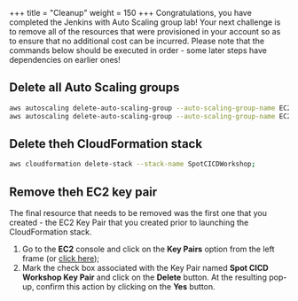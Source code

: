+++
title = "Cleanup"
weight = 150
+++
Congratulations, you have completed the Jenkins with Auto Scaling group lab! Your next challenge is to remove all of the resources that were provisioned in your account so as to ensure that no additional cost can be incurred. Please note that the commands below should be executed in order - some later steps have dependencies on earlier ones!

## Delete all Auto Scaling groups

```bash
aws autoscaling delete-auto-scaling-group --auto-scaling-group-name EC2SpotJenkinsASG;
aws autoscaling delete-auto-scaling-group --auto-scaling-group-name EC2SpotJenkinsHostASG;
```

## Delete theh CloudFormation stack

```bash
aws cloudformation delete-stack --stack-name SpotCICDWorkshop;
```

## Remove theh EC2 key pair
The final resource that needs to be removed was the first one that you created - the EC2 Key Pair that you created prior to launching the CloudFormation stack.

1. Go to the **EC2** console and click on the **Key Pairs** option from the left frame (or [click here](https://eu-west-1.console.aws.amazon.com/ec2/v2/home?region=eu-west-1#KeyPairs));
2. Mark the check box associated with the Key Pair named **Spot CICD Workshop Key Pair** and click on the **Delete** button. At the resulting pop-up, confirm this action by clicking on the **Yes** button.
